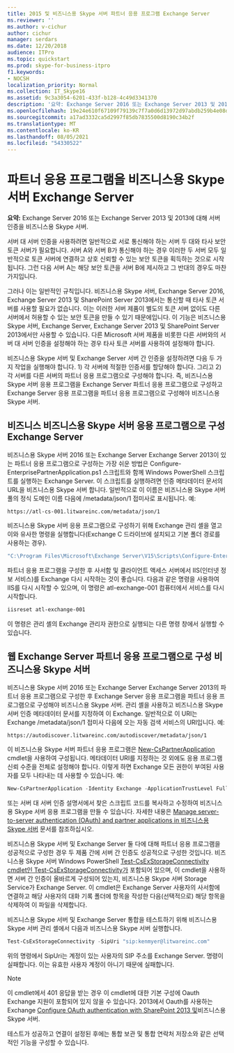 ```yaml
---
title: 2015 및 비즈니스용 Skype 서버 파트너 응용 프로그램 Exchange Server
ms.reviewer: ''
ms.author: v-cichur
author: cichur
manager: serdars
ms.date: 12/20/2018
audience: ITPro
ms.topic: quickstart
ms.prod: skype-for-business-itpro
f1.keywords:
- NOCSH
localization_priority: Normal
ms.collection: IT_Skype16
ms.assetid: 9c3a3054-6201-433f-b128-4c49d3341370
description: '요약: Exchange Server 2016 또는 Exchange Server 2013 및 2013에 대해 서버 인증을 서버 비즈니스용 Skype 서버.'
ms.openlocfilehash: 19e24e610f67109f79139c7f7a0d6d13972d97abdb259b4e08de85d030856d2a
ms.sourcegitcommit: a17ad3332ca5d2997f85db7835500d8190c34b2f
ms.translationtype: MT
ms.contentlocale: ko-KR
ms.lasthandoff: 08/05/2021
ms.locfileid: "54330522"
---
```

# <a name="configure-partner-applications-in-skype-for-business-server-and-exchange-server"></a>파트너 응용 프로그램을 비즈니스용 Skype 서버 Exchange Server
 
**요약:** Exchange Server 2016 또는 Exchange Server 2013 및 2013에 대해 서버 인증을 비즈니스용 Skype 서버.
  
서버 대 서버 인증을 사용하려면 일반적으로 서로 통신해야 하는 서버 두 대와 타사 보안 토큰 서버가 필요합니다. 서버 A와 서버 B가 통신해야 하는 경우 이러한 두 서버 모두 일반적으로 토큰 서버에 연결하고 상호 신뢰할 수 있는 보안 토큰을 획득하는 것으로 시작됩니다. 그런 다음 서버 A는 해당 보안 토큰을 서버 B에 제시하고 그 반대의 경우도 마찬가지입니다.
  
그러나 이는 일반적인 규칙입니다. 비즈니스용 Skype 서버, Exchange Server 2016, Exchange Server 2013 및 SharePoint Server 2013에서는 통신할 때 타사 토큰 서버를 사용할 필요가 없습니다. 이는 이러한 서버 제품이 별도의 토큰 서버 없이도 다른 서버에서 허용할 수 있는 보안 토큰을 만들 수 있기 때문에입니다. 이 기능은 비즈니스용 Skype 서버, Exchange Server, Exchange Server 2013 및 SharePoint Server 2013에서만 사용할 수 있습니다. 다른 Microsoft 서버 제품을 비롯한 다른 서버와의 서버 대 서버 인증을 설정해야 하는 경우 타사 토큰 서버를 사용하여 설정해야 합니다.
  
비즈니스용 Skype 서버 및 Exchange Server 서버 간 인증을 설정하려면 다음 두 가지 작업을 실행해야 합니다. 1) 각 서버에 적절한 인증서를 할당해야 합니다. 그리고 2) 각 서버를 다른 서버의 파트너 응용 프로그램으로 구성해야 합니다. 즉, 비즈니스용 Skype 서버 응용 프로그램을 Exchange Server 파트너 응용 프로그램으로 구성하고 Exchange Server 응용 프로그램을 파트너 응용 프로그램으로 구성해야 비즈니스용 Skype 서버.
  
## <a name="configuring-skype-for-business-server-to-be-a-partner-application-for-exchange-server"></a>비즈니스 비즈니스용 Skype 서버 응용 프로그램으로 구성 Exchange Server

비즈니스용 Skype 서버 2016 또는 Exchange Server Exchange Server 2013이 있는 파트너 응용 프로그램으로 구성하는 가장 쉬운 방법은 Configure-EnterprisePartnerApplication.ps1 스크립트와 함께 Windows PowerShell 스크립트를 실행하는 Exchange Server. 이 스크립트를 실행하려면 인증 메타데이터 문서의 URL을 비즈니스용 Skype 서버 합니다. 일반적으로 이 이름은 비즈니스용 Skype 서버 풀의 정식 도메인 이름 다음에 /metadata/json/1 접미사로 표시됩니다. 예:
  
```console
https://atl-cs-001.litwareinc.com/metadata/json/1
```

비즈니스용 Skype 서버 응용 프로그램으로 구성하기 위해 Exchange 관리 셸을 열고 이와 유사한 명령을 실행합니다(Exchange C 드라이브에 설치되고 기본 폴더 경로를 사용하는 경우).
  
```powershell
"C:\Program Files\Microsoft\Exchange Server\V15\Scripts\Configure-EnterprisePartnerApplication.ps1 -AuthMetaDataUrl 'https://atl-cs-001.litwareinc.com/metadata/json/1' -ApplicationType Lync"
```

파트너 응용 프로그램을 구성한 후 사서함 및 클라이언트 액세스 서버에서 IIS(인터넷 정보 서비스)를 Exchange 다시 시작하는 것이 좋습니다. 다음과 같은 명령을 사용하여 IIS를 다시 시작할 수 있으며, 이 명령은 atl-exchange-001 컴퓨터에서 서비스를 다시 시작합니다.
  
```powershell
iisreset atl-exchange-001
```

이 명령은 관리 셸의 Exchange 관리자 권한으로 실행되는 다른 명령 창에서 실행할 수 있습니다.
  
## <a name="configuring-exchange-server-to-be-a-partner-application-for-skype-for-business-server"></a>웹 Exchange Server 파트너 응용 프로그램으로 구성 비즈니스용 Skype 서버

비즈니스용 Skype 서버 2016 또는 Exchange Server Exchange Server 2013의 파트너 응용 프로그램으로 구성한 후 Exchange Server 응용 프로그램을 파트너 응용 프로그램으로 구성해야 비즈니스용 Skype 서버. 관리 셸을 사용하고 비즈니스용 Skype 서버 인증 메타데이터 문서를 지정하여 이 Exchange. 일반적으로 이 URI는 Exchange /metadata/json/1 접미사 다음에 오는 자동 검색 서비스의 URI입니다. 예:
  
```console
https://autodiscover.litwareinc.com/autodiscover/metadata/json/1
```

이 비즈니스용 Skype 서버 파트너 응용 프로그램은 [New-CsPartnerApplication](/powershell/module/skype/new-cspartnerapplication?view=skype-ps) cmdlet을 사용하여 구성됩니다. 메타데이터 URI를 지정하는 것 외에도 응용 프로그램 신뢰 수준을 전체로 설정해야 합니다. 이렇게 하면 Exchange 모든 권한이 부여된 사용자를 모두 나타내는 데 사용할 수 있습니다. 예:
  
```powershell
New-CsPartnerApplication -Identity Exchange -ApplicationTrustLevel Full -MetadataUrl "https://autodiscover.litwareinc.com/autodiscover/metadata/json/1"
```

또는 서버 대 서버 인증 설명서에서 찾은 스크립트 코드를 복사하고 수정하여 비즈니스용 Skype 서버 응용 프로그램을 만들 수 있습니다. 자세한 내용은 [Manage server-to-server authentication (OAuth) and partner applications in 비즈니스용 Skype 서버](../../manage/authentication/server-to-server-and-partner-applications.md) 문서를 참조하십시오.
  
비즈니스용 Skype 서버 및 Exchange Server 둘 다에 대해 파트너 응용 프로그램을 성공적으로 구성한 경우 두 제품 간에 서버 간 인증도 성공적으로 구성한 것입니다. 비즈니스용 Skype 서버 Windows PowerShell [Test-CsExStorageConnectivity cmdlet인 Test-CsExStorageConnectivity가](/powershell/module/skype/test-csexstorageconnectivity?view=skype-ps) 포함되어 있으며, 이 cmdlet을 사용하면 서버 간 인증이 올바르게 구성되어 있는지, 비즈니스용 Skype 서버 Storage Service가 Exchange Server. 이 cmdlet은 Exchange Server 사용자의 사서함에 연결하고 해당 사용자의 대화 기록 폴더에 항목을 작성한 다음(선택적으로) 해당 항목을 삭제하여 이 파일을 삭제합니다.
  
비즈니스용 Skype 서버 및 Exchange Server 통합을 테스트하기 위해 비즈니스용 Skype 서버 관리 셸에서 다음과 비즈니스용 Skype 서버 실행합니다.
  
```powershell
Test-CsExStorageConnectivity -SipUri "sip:kenmyer@litwareinc.com"
```

위의 명령에서 SipUri는 계정이 있는 사용자의 SIP 주소를 Exchange Server. 명령이 실패합니다. 이는 유효한 사용자 계정이 아니기 때문에 실패합니다.
  
> [!NOTE]
> 이 cmdlet에서 401 응답을 받는 경우 이 cmdlet에 대한 기본 구성에 Oauth Exchange 지원이 포함되어 있지 않을 수 있습니다. 2013에서 Oauth를 사용하는 Exchange [Configure OAuth authentication with SharePoint 2013 및](/exchange/configure-oauth-authentication-with-sharepoint-2013-and-lync-2013-exchange-2013-help)비즈니스용 Skype 서버. 
  
테스트가 성공하고 연결이 설정된 후에는 통합 보관 및 통합 연락처 저장소와 같은 선택적인 기능을 구성할 수 있습니다.